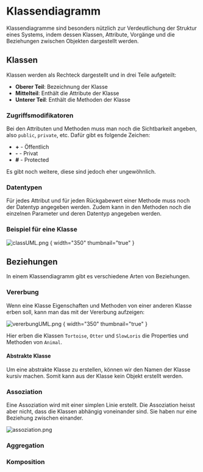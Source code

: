 # Klassendiagramm

Klassendiagramme sind besonders nützlich zur Verdeutlichung der Struktur eines Systems, indem dessen Klassen, Attribute, Vorgänge und die Beziehungen
zwischen Objekten dargestellt werden.

## Klassen

Klassen werden als Rechteck dargestellt und in drei Teile aufgeteilt:

- **Oberer Teil**: Bezeichnung der Klasse
- **Mittelteil**: Enthält die Attribute der Klasse
- **Unterer Teil**: Enthält die Methoden der Klasse

### Zugriffsmodifikatoren

Bei den Attributen und Methoden muss man noch die Sichtbarkeit angeben, also `public`, `private`, etc. Dafür gibt es folgende Zeichen:

- **+** - Öffentlich
- **-** - Privat
- **#** - Protected

Es gibt noch weitere, diese sind jedoch eher ungewöhnlich.

### Datentypen

Für jedes Attribut und für jeden Rückgabewert einer Methode muss noch der Datentyp angegeben werden. Zudem kann in den Methoden noch die einzelnen
Parameter und deren Datentyp angegeben werden.

### Beispiel für eine Klasse

![classUML.png](classUML.png) { width="350" thumbnail="true" }

## Beziehungen

In einem Klassendiagramm gibt es verschiedene Arten von Beziehungen.

### Vererbung

Wenn eine Klasse Eigenschaften und Methoden von einer anderen Klasse erben soll, kann man das mit der Vererbung aufzeigen:

![vererbungUML.png](vererbungUML.png) { width="350" thumbnail="true" }

Hier erben die Klassen `Tortoise`, `Otter` und `SlowLoris` die Properties und Methoden von `Animal`.

#### Abstrakte Klasse

Um eine abstrakte Klasse zu erstellen, können wir den Namen der Klasse kursiv machen. Somit kann aus der Klasse kein Objekt erstellt werden.

### Assoziation

Eine Assoziation wird mit einer simplen Linie erstellt. Die Assoziation heisst aber nicht, dass die Klassen abhängig voneinander sind. Sie haben nur
eine Beziehung zwischen einander.

![assoziation.png](assoziation.png)

### Aggregation

### Komposition

